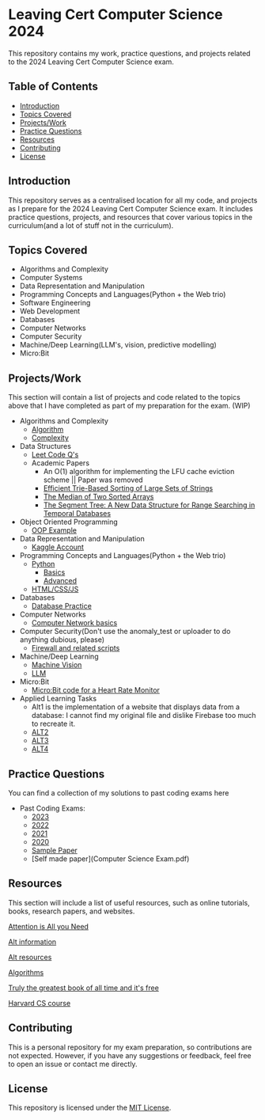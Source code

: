 # Leaving Cert Computer Science 2024

This repository contains my work, practice questions, and projects related to the 2024 Leaving Cert Computer Science exam.

## Table of Contents

- [Introduction](#introduction)
- [Topics Covered](#topics-covered)
- [Projects/Work](#projects/work)
- [Practice Questions](#practice-questions)
- [Resources](#resources)
- [Contributing](#contributing)
- [License](#license)

## Introduction

This repository serves as a centralised location for all my code, and projects as I prepare for the 2024 Leaving Cert Computer Science exam. It includes practice questions, projects, and resources that cover various topics in the curriculum(and a lot of stuff not in the curriculum).

## Topics Covered

- Algorithms and Complexity
- Computer Systems
- Data Representation and Manipulation
- Programming Concepts and Languages(Python + the Web trio)
- Software Engineering
- Web Development
- Databases
- Computer Networks
- Computer Security
- Machine/Deep Learning(LLM's, vision, predictive modelling)
- Micro:Bit

## Projects/Work

This section will contain a list of projects and code related to the topics above that I have completed as part of my preparation for the exam. (WIP)

- Algorithms and Complexity
  - [Algorithm](Algorithms)
  - [Complexity](Complexity)
- Data Structures
  - [Leet Code Q's](Data_Structures)
  - Academic Papers
    - An O(1) algorithm for implementing the LFU cache eviction scheme || Paper was removed
    - [Efficient Trie-Based Sorting of Large Sets of Strings](https://dl.acm.org/doi/10.5555/314161.314321)
    - [The Median of Two Sorted Arrays](https://dl.acm.org/doi/10.1145/6617.6628)
    - [The Segment Tree: A New Data Structure for Range Searching in Temporal Databases](https://dl.acm.org/doi/10.1145/115790.115816)
- Object Oriented Programming
   - [OOP Example](OOP.py)
- Data Representation and Manipulation
  - [Kaggle Account](https://www.kaggle.com/adamsmyth)
- Programming Concepts and Languages(Python + the Web trio)
  - [Python](Python_Concepts)
     - [Basics](Python/P_C.py)
     - [Advanced](Python/P_C2.py)
  - [HTML/CSS/JS](HTML_CSS_JS)
- Databases
  - [Database Practice](Databases)
- Computer Networks
  - [Computer Network basics](Computer_Networks/C_Networks.py)
- Computer Security(Don't use the anomaly_test or uploader to do anything dubious, please)
  - [Firewall and related scripts](Firewall)
- Machine/Deep Learning
  - [Machine Vision](Machine_vision.py)
  - [LLM](https://github.com/ASmyth18/LLM)
- Micro:Bit
  - [Micro:Bit code for a Heart Rate Monitor](MicroBit)
- Applied Learning Tasks
  - Alt1 is the implementation of a website that displays data from a database: I cannot find my original file and dislike Firebase too much to recreate it.
  - [ALT2](Alt2)
  - [ALT3](Alt3.py)
  - [ALT4](Alt4)


## Practice Questions

You can find a collection of my solutions to past coding exams here

- Past Coding Exams:
  - [2023](LCCS_PQ/2023)
  - [2022](LCCS_PQ/2022)
  - [2021](LCCS_PQ/2021)
  - [2020](LCCS_PQ/2020)
  - [Sample Paper](LCCS_PQ/LC_samplePaper)
  - [Self made paper](Computer Science Exam.pdf)
    
## Resources

This section will include a list of useful resources, such as online tutorials, books, research papers, and websites.

[Attention is All you Need](https://proceedings.neurips.cc/paper_files/paper/2017/file/3f5ee243547dee91fbd053c1c4a845aa-Paper.pdf)

[Alt information](https://ncca.ie/media/3261/lccs-information-brochure.pdf)

[Alt resources](https://www.curriculumonline.ie/senior-cycle/senior-cycle-subjects/computer-science/support-material-for-teaching-and-learning/2-alt-resources/)

[Algorithms](https://books.google.ie/books?hl=en&lr=&id=MTpsAQAAQBAJ&oi=fnd&pg=PR6&dq=algorithms&ots=QhkBFSJdlS&sig=g1Umub35sW_YsfYFPWgIKPpa_40&redir_esc=y#v=onepage&q=algorithms&f=false)

[Truly the greatest book of all time and it's free](https://www.statlearning.com/)

[Harvard CS course](https://youtu.be/8mAITcNt710?si=L5RLJmuyXqIAmQeC)

## Contributing

This is a personal repository for my exam preparation, so contributions are not expected. However, if you have any suggestions or feedback, feel free to open an issue or contact me directly.

## License

This repository is licensed under the [MIT License](LICENSE).

